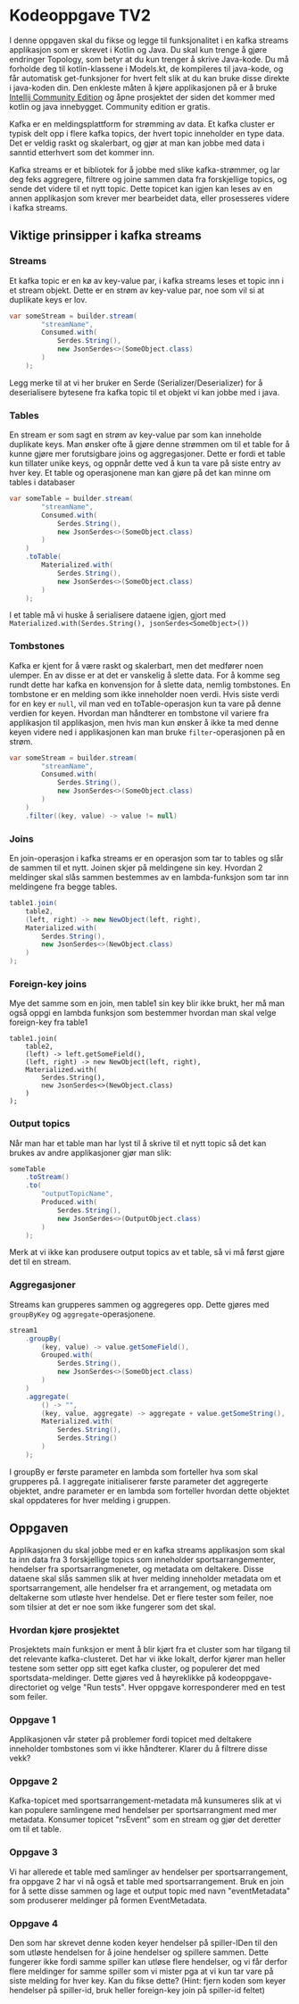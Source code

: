 # Kodeoppgave TV2

I denne oppgaven skal du fikse og legge til funksjonalitet i en kafka streams applikasjon som er skrevet i Kotlin og Java. 
Du skal kun trenge å gjøre endringer Topology, som betyr at du kun trenger å skrive Java-kode. Du må forholde deg til 
kotlin-klassene i Models.kt, de kompileres til java-kode, og får automatisk get-funksjoner for hvert felt slik at du kan 
bruke disse direkte i java-koden din.
Den enkleste måten å kjøre applikasjonen på er å bruke [Intellij Community Edition](https://www.jetbrains.com/idea/download/) 
og åpne prosjektet der siden det kommer med kotlin og java innebygget. Community edition er gratis. 

Kafka er en meldingsplattform for strømming av data. Et kafka cluster er typisk delt opp i flere kafka topics, der hvert 
topic inneholder en type data. Det er veldig raskt og skalerbart, og gjør at man kan jobbe med data i sanntid etterhvert 
som det kommer inn. 

Kafka streams er et bibliotek for å jobbe med slike kafka-strømmer, og lar deg feks aggregere, filtrere og joine sammen 
data fra forskjellige topics, og sende det videre til et nytt topic. Dette topicet kan igjen kan leses av en annen 
applikasjon som krever mer bearbeidet data, eller prosesseres videre i kafka streams.

## Viktige prinsipper i kafka streams

### Streams
Et kafka topic er en kø av key-value par, i kafka streams leses et topic inn i et stream objekt. Dette er en strøm av 
key-value par, noe som vil si at duplikate keys er lov.
```java
var someStream = builder.stream(
        "streamName",
        Consumed.with(
            Serdes.String(),
            new JsonSerdes<>(SomeObject.class)
        )
    );
```
Legg merke til at vi her bruker en Serde (Serializer/Deserializer) for å deserialisere bytesene fra kafka topic til et 
objekt vi kan jobbe med i java.

### Tables
En stream er som sagt en strøm av key-value par som kan inneholde duplikate keys. Man ønsker ofte å gjøre denne strømmen 
om til et table for å kunne gjøre mer forutsigbare joins og aggregasjoner. Dette er fordi et table kun tillater unike 
keys, og oppnår dette ved å kun ta vare på siste entry av hver key. Et table og operasjonene man kan gjøre på det kan 
minne om tables i databaser
```java
var someTable = builder.stream(
        "streamName",
        Consumed.with(
            Serdes.String(),
            new JsonSerdes<>(SomeObject.class)
        )
    )
    .toTable(
        Materialized.with(
            Serdes.String(),
            new JsonSerdes<>(SomeObject.class)
        )
    );
```
I et table må vi huske å serialisere dataene igjen, gjort med `Materialized.with(Serdes.String(), jsonSerdes<SomeObject>())`

### Tombstones
Kafka er kjent for å være raskt og skalerbart, men det medfører noen ulemper. En av disse er at det er vanskelig å 
slette data. For å komme seg rundt dette har kafka en konvensjon for å slette data, nemlig tombstones. En tombstone er 
en melding som ikke inneholder noen verdi. Hvis siste verdi for en key er `null`, vil man ved en toTable-operasjon kun 
ta vare på denne verdien for keyen. Hvordan man håndterer en tombstone vil variere fra applikasjon til applikasjon, men 
hvis man kun ønsker å ikke ta med denne keyen videre ned i applikasjonen kan man bruke `filter`-operasjonen på en strøm.
```java
var someStream = builder.stream(
        "streamName",
        Consumed.with(
            Serdes.String(),
            new JsonSerdes<>(SomeObject.class)
        )
    )
    .filter((key, value) -> value != null)
```

### Joins
En join-operasjon i kafka streams er en operasjon som tar to tables og slår de sammen til et nytt. Joinen skjer på 
meldingene sin key. Hvordan 2 meldinger skal slås sammen bestemmes av en lambda-funksjon som tar inn meldingene fra 
begge tables.
```java
table1.join(
    table2,
    (left, right) -> new NewObject(left, right),
    Materialized.with(
        Serdes.String(),
        new JsonSerdes<>(NewObject.class)
    )
);
```

### Foreign-key joins
Mye det samme som en join, men table1 sin key blir ikke brukt, her må man også oppgi en lambda funksjon som bestemmer 
hvordan man skal velge foreign-key fra table1
```
table1.join(
    table2,
    (left) -> left.getSomeField(),
    (left, right) -> new NewObject(left, right),
    Materialized.with(
        Serdes.String(),
        new JsonSerdes<>(NewObject.class)
    )
);
```

### Output topics
Når man har et table man har lyst til å skrive til et nytt topic så det kan brukes av andre applikasjoner gjør man slik:
```java
someTable
    .toStream()
    .to(
        "outputTopicName",
        Produced.with(
            Serdes.String(),
            new JsonSerdes<>(OutputObject.class)
        )
    );
```
Merk at vi ikke kan produsere output topics av et table, så vi må først gjøre det til en stream.

### Aggregasjoner
Streams kan grupperes sammen og aggregeres opp. Dette gjøres med `groupByKey` og `aggregate`-operasjonene. 
```java
stream1
    .groupBy(
        (key, value) -> value.getSomeField(),
        Grouped.with(
            Serdes.String(),
            new JsonSerdes<>(SomeObject.class)
        )
    )
    .aggregate(
        () -> "",
        (key, value, aggregate) -> aggregate + value.getSomeString(),
        Materialized.with(
            Serdes.String(),
            Serdes.String()
        )
    );
```
I groupBy er første parameter en lambda som forteller hva som skal grupperes på. I aggregate initialiserer første 
parameter det aggregerte objektet, andre parameter er en lambda som forteller hvordan dette objektet skal oppdateres for 
hver melding i gruppen.


## Oppgaven
Applikasjonen du skal jobbe med er en kafka streams applikasjon som skal ta inn data fra 3 forskjellige topics som inneholder 
sportsarrangementer, hendelser fra sportsarrangmeneter, og metadata om deltakere. Disse dataene skal slås sammen slik at 
hver melding inneholder metadata om et sportsarrangement, alle hendelser fra et arrangement, og metadata om deltakerne 
som utløste hver hendelse. Det er flere tester som feiler, noe som tilsier at det er noe som ikke fungerer som det skal.

### Hvordan kjøre prosjektet
Prosjektets main funksjon er ment å blir kjørt fra et cluster som har tilgang til det relevante kafka-clusteret. Det har 
vi ikke lokalt, derfor kjører man heller testene som setter opp sitt eget kafka cluster, og populerer det med 
sportsdata-meldinger. Dette gjøres ved å høyreklikke på kodeoppgave-directoriet og velge "Run tests". Hver oppgave 
korresponderer med en test som feiler.


### Oppgave 1
Applikasjonen vår støter på problemer fordi topicet med deltakere inneholder tombstones som vi ikke håndterer. Klarer 
du å filtrere disse vekk?

### Oppgave 2
Kafka-topicet med sportsarrangement-metadata må kunsumeres slik at vi kan populere samlingene med hendelser per 
sportsarrangment med mer metadata. Konsumer topicet "rsEvent" som en stream og gjør det deretter om til et table.

### Oppgave 3
Vi har allerede et table med samlinger av hendelser per sportsarrangement, fra oppgave 2 har vi nå også et table med 
sportsarrangement. Bruk en join for å sette disse sammen og lage et output topic med navn "eventMetadata" som produserer 
meldinger på formen EventMetadata.

### Oppgave 4
Den som har skrevet denne koden keyer hendelser på spiller-IDen til den som utløste hendelsen for å joine hendelser og
spillere sammen. Dette fungerer ikke fordi samme spiller kan utløse flere hendelser, og vi får derfor flere meldinger
for samme spiller som vi mister pga at vi kun tar vare på siste melding for hver key. Kan du fikse dette?
(Hint: fjern koden som keyer hendelser på spiller-id, bruk heller foreign-key join på spiller-id feltet)

